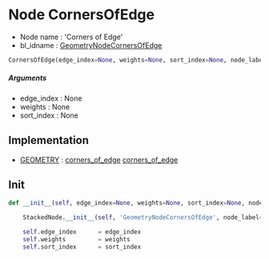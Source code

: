 # Node CornersOfEdge

- Node name : 'Corners of Edge'
- bl_idname : [GeometryNodeCornersOfEdge](https://docs.blender.org/api/current/bpy.types.GeometryNodeCornersOfEdge.html)


``` python
CornersOfEdge(edge_index=None, weights=None, sort_index=None, node_label=None, node_color=None)
```
##### Arguments

- edge_index : None
- weights : None
- sort_index : None

## Implementation

- [GEOMETRY](/docs/GeoNodes/GEOMETRY.md) : [corners_of_edge](/docs/GeoNodes/GEOMETRY.md#corners_of_edge) [corners_of_edge](/docs/GeoNodes/GEOMETRY.md#corners_of_edge)

## Init

``` python
def __init__(self, edge_index=None, weights=None, sort_index=None, node_label=None, node_color=None):

    StackedNode.__init__(self, 'GeometryNodeCornersOfEdge', node_label=node_label, node_color=node_color)

    self.edge_index      = edge_index
    self.weights         = weights
    self.sort_index      = sort_index
```
